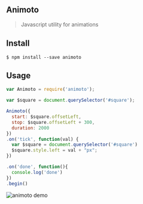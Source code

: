 ## Animoto
> Javascript utility for animations

## Install
```
$ npm install --save animoto
```

## Usage
```javascript
var Animoto = require('animoto');

var $square = document.querySelector('#square');

Animoto({
  start: $square.offsetLeft,
  stop: $square.offsetLeft + 300,
  duration: 2000 
})
.on('tick', function(val) {
  var $square = document.querySelector('#square')
  $square.style.left = val + "px";
})

.on('done', function(){
  console.log('done')
})
.begin()
```
![animoto demo](https://raw.github.com/joegesualdo/dictionary-cli/master/animoto-demo.gif)
